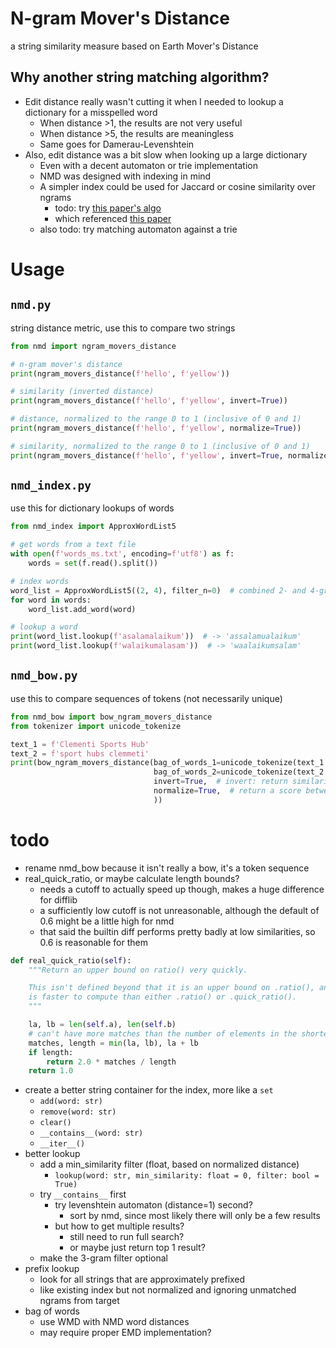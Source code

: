 #   N-gram Mover's Distance
a string similarity measure based on Earth Mover's Distance

##  Why another string matching algorithm?
*   Edit distance really wasn't cutting it when I needed to lookup a dictionary for a misspelled word
    *   When distance >1, the results are not very useful
    *   When distance >5, the results are meaningless
    *   Same goes for Damerau-Levenshtein
*   Also, edit distance was a bit slow when looking up a large dictionary
    *   Even with a decent automaton or trie implementation
    *   NMD was designed with indexing in mind
    *   A simpler index could be used for Jaccard or cosine similarity over ngrams
        *   todo: try [this paper's algo](https://www.aclweb.org/anthology/C10-1096.pdf)
        *   which referenced [this paper](https://www.cse.iitb.ac.in/~sunita/papers/sigmod04.pdf)
    *   also todo: try matching automaton against a trie

#   Usage

##  `nmd.py`
string distance metric, use this to compare two strings
```python
from nmd import ngram_movers_distance

# n-gram mover's distance
print(ngram_movers_distance(f'hello', f'yellow'))

# similarity (inverted distance)
print(ngram_movers_distance(f'hello', f'yellow', invert=True))

# distance, normalized to the range 0 to 1 (inclusive of 0 and 1)
print(ngram_movers_distance(f'hello', f'yellow', normalize=True))

# similarity, normalized to the range 0 to 1 (inclusive of 0 and 1)
print(ngram_movers_distance(f'hello', f'yellow', invert=True, normalize=True))
```

##  `nmd_index.py`
use this for dictionary lookups of words
```python
from nmd_index import ApproxWordList5

# get words from a text file
with open(f'words_ms.txt', encoding=f'utf8') as f:
    words = set(f.read().split())

# index words
word_list = ApproxWordList5((2, 4), filter_n=0)  # combined 2- and 4-grams seem to work best
for word in words:
    word_list.add_word(word)

# lookup a word
print(word_list.lookup(f'asalamalaikum'))  # -> 'assalamualaikum'
print(word_list.lookup(f'walaikumalasam'))  # -> 'waalaikumsalam'
```

##  `nmd_bow.py`
use this to compare sequences of tokens (not necessarily unique)
```python
from nmd_bow import bow_ngram_movers_distance
from tokenizer import unicode_tokenize

text_1 = f'Clementi Sports Hub'
text_2 = f'sport hubs clemmeti'
print(bow_ngram_movers_distance(bag_of_words_1=unicode_tokenize(text_1.casefold(), words_only=True),
                                bag_of_words_2=unicode_tokenize(text_2.casefold(), words_only=True),
                                invert=True,  # invert: return similarity instead of distance
                                normalize=True,  # return a score between 0 and 1
                                ))
```

#   todo
*   rename nmd_bow because it isn't really a bow, it's a token sequence
*   real_quick_ratio, or maybe calculate length bounds?
    *   needs a cutoff to actually speed up though, makes a huge difference for difflib
    *   a sufficiently low cutoff is not unreasonable, although the default of 0.6 might be a little high for nmd
    *   that said the builtin diff performs pretty badly at low similarities, so 0.6 is reasonable for them
```python
def real_quick_ratio(self):
    """Return an upper bound on ratio() very quickly.

    This isn't defined beyond that it is an upper bound on .ratio(), and
    is faster to compute than either .ratio() or .quick_ratio().
    """

    la, lb = len(self.a), len(self.b)
    # can't have more matches than the number of elements in the shorter sequence
    matches, length = min(la, lb), la + lb
    if length:
        return 2.0 * matches / length
    return 1.0
```
*   create a better string container for the index, more like a `set`
    *   `add(word: str)`
    *   `remove(word: str)`
    *   `clear()`
    *   `__contains__(word: str)`
    *   `__iter__()`
*   better lookup
    *   add a min_similarity filter (float, based on normalized distance)
        *   `lookup(word: str, min_similarity: float = 0, filter: bool = True)`
    *   try `__contains__` first
        *   try levenshtein automaton (distance=1) second?
            *   sort by nmd, since most likely there will only be a few results
        *   but how to get multiple results?
            *   still need to run full search?
            *   or maybe just return top 1 result?
    *   make the 3-gram filter optional
*   prefix lookup
    *   look for all strings that are approximately prefixed
    *   like existing index but not normalized and ignoring unmatched ngrams from target
*   bag of words
    *   use WMD with NMD word distances
    *   may require proper EMD implementation?
    
    
    